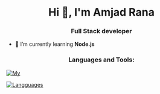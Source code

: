 <h1 align="center">Hi 👋, I'm Amjad Rana</h1>
<h3 align="center">Full Stack developer</h3>

- 🌱 I’m currently learning <b>Node.js</b>

<h3 align="center">Languages and Tools:</h3>
<p align="center">

</p>

[![My](https://github-readme-stats.vercel.app/api?username=amjadrana05&count_private=true&show_icons=true&include_all_commits=true&theme=nightowl)]()

[![Langguages](https://github-readme-stats.vercel.app/api/top-langs/?username=amjadrana05&hide=stylus,java&langs_count=10&theme=nightowl)]()

